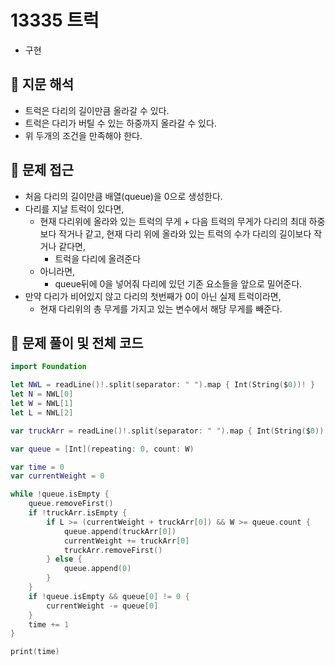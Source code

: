 # 13335 트럭
- 구현

## 🍎 지문 해석
- 트럭은 다리의 길이만큼 올라갈 수 있다.
- 트럭은 다리가 버틸 수 있는 하중까지 올라갈 수 있다.
- 위 두개의 조건을 만족해야 한다.

## 🍎 문제 접근
- 처음 다리의 길이만큼 배열(queue)을 0으로 생성한다.
- 다리를 지날 트럭이 있다면,
    - 현재 다리위에 올라와 있는 트럭의 무게 + 다음 트럭의 무게가 다리의 최대 하중보다 작거나 같고, 현재 다리 위에 올라와 있는 트럭의 수가 다리의 길이보다 작거나 같다면,
        - 트럭을 다리에 올려준다
    - 아니라면,
        - queue뒤에 0을 넣어줘 다리에 있던 기존 요소들을 앞으로 밀어준다.
- 만약 다리가 비어있지 않고 다리의 첫번째가 0이 아닌 실제 트럭이라면,
    - 현재 다리위의 총 무게를 가지고 있는 변수에서 해당 무게를 빼준다.

## 🍎 문제 풀이 및 전체 코드
```swift
import Foundation

let NWL = readLine()!.split(separator: " ").map { Int(String($0))! }
let N = NWL[0]
let W = NWL[1]
let L = NWL[2]

var truckArr = readLine()!.split(separator: " ").map { Int(String($0))! }

var queue = [Int](repeating: 0, count: W)

var time = 0
var currentWeight = 0

while !queue.isEmpty {
    queue.removeFirst()
    if !truckArr.isEmpty {
        if L >= (currentWeight + truckArr[0]) && W >= queue.count {
            queue.append(truckArr[0])
            currentWeight += truckArr[0]
            truckArr.removeFirst()
        } else {
            queue.append(0)
        }
    }
    if !queue.isEmpty && queue[0] != 0 {
        currentWeight -= queue[0]
    }
    time += 1
}

print(time)
```
